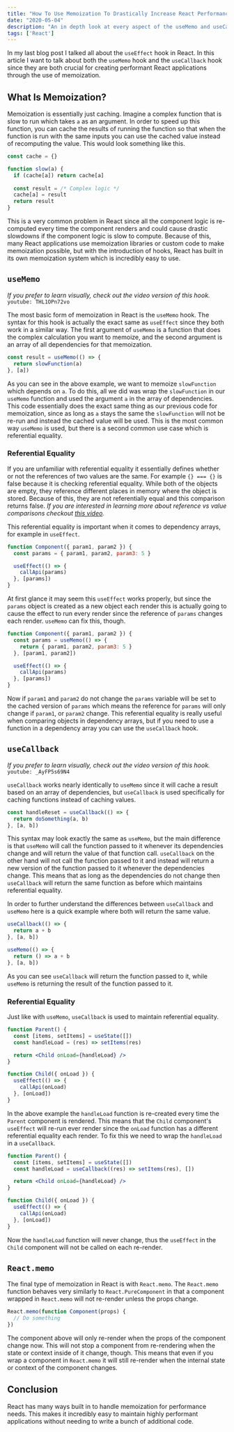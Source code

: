 ```yaml
---
title: "How To Use Memoization To Drastically Increase React Performance"
date: "2020-05-04"
description: "An in depth look at every aspect of the useMemo and useCallback React hooks."
tags: ['React']
---
```


In my last blog post I talked all about the `useEffect` hook in React. In this article I want to talk about both the `useMemo` hook and the `useCallback` hook since they are both crucial for creating performant React applications through the use of memoization.

## What Is Memoization?

Memoization is essentially just caching. Imagine a complex function that is slow to run which takes `a` as an argument. In order to speed up this function, you can cache the results of running the function so that when the function is run with the same inputs you can use the cached value instead of recomputing the value. This would look something like this.
```js
const cache = {}

function slow(a) {
  if (cache[a]) return cache[a]
  
  const result = /* Complex logic */
  cache[a] = result
  return result
}
```
This is a very common problem in React since all the component logic is re-computed every time the component renders and could cause drastic slowdowns if the component logic is slow to compute. Because of this, many React applications use memoization libraries or custom code to make memoization possible, but with the introduction of hooks, React has built in its own memoization system which is incredibly easy to use.

## `useMemo`

*If you prefer to learn visually, check out the video version of this hook.*
`youtube: THL1OPn72vo`

The most basic form of memoization in React is the `useMemo` hook. The syntax for this hook is actually the exact same as `useEffect` since they both work in a similar way. The first argument of `useMemo` is a function that does the complex calculation you want to memoize, and the second argument is an array of all dependencies for that memoization.
```js
const result = useMemo(() => {
  return slowFunction(a)
}, [a])
```
As you can see in the above example, we want to memoize `slowFunction` which depends on `a`. To do this, all we did was wrap the `slowFunction` in our `useMemo` function and used the argument `a` in the array of dependencies. This code essentially does the exact same thing as our previous code for memoization, since as long as `a` stays the same the `slowFunction` will not be re-run and instead the cached value will be used. This is the most common way `useMemo` is used, but there is a second common use case which is referential equality.

### Referential Equality

If you are unfamiliar with referential equality it essentially defines whether or not the references of two values are the same. For example `{} === {}` is false because it is checking referential equality. While both of the objects are empty, they reference different places in memory where the object is stored. Because of this, they are not referentially equal and this comparison returns false. *If you are interested in learning more about reference vs value comparisons checkout [this video](https://youtu.be/-hBJz2PPIVE).*

This referential equality is important when it comes to dependency arrays, for example in `useEffect`.
```js
function Component({ param1, param2 }) {
  const params = { param1, param2, param3: 5 }

  useEffect(() => {
    callApi(params)
  }, [params])
}
```
At first glance it may seem this `useEffect` works properly, but since the `params` object is created as a new object each render this is actually going to cause the effect to run every render since the reference of `params` changes each render. `useMemo` can fix this, though.
```js
function Component({ param1, param2 }) {
  const params = useMemo(() => {
    return { param1, param2, param3: 5 }
  }, [param1, param2])

  useEffect(() => {
    callApi(params)
  }, [params])
}
```
Now if `param1` and `param2` do not change the `params` variable will be set to the cached version of `params` which means the reference for `params` will only change if `param1`, or `param2` change. This referential equality is really useful when comparing objects in dependency arrays, but if you need to use a function in a dependency array you can use the `useCallback` hook.

## `useCallback`

*If you prefer to learn visually, check out the video version of this hook.*
`youtube: _AyFP5s69N4`

`useCallback` works nearly identically to `useMemo` since it will cache a result based on an array of dependencies, but `useCallback` is used specifically for caching functions instead of caching values.
```js
const handleReset = useCallback(() => {
  return doSomething(a, b)
}, [a, b])
```
This syntax may look exactly the same as `useMemo`, but the main difference is that `useMemo` will call the function passed to it whenever its dependencies change and will return the value of that function call. `useCallback` on the other hand will not call the function passed to it and instead will return a new version of the function passed to it whenever the dependencies change. This means that as long as the dependencies do not change then `useCallback` will return the same function as before which maintains referential equality.

In order to further understand the differences between `useCallback` and `useMemo` here is a quick example where both will return the same value.
```js
useCallback(() => {
  return a + b
}, [a, b])

useMemo(() => {
  return () => a + b
}, [a, b])
```

As you can see `useCallback` will return the function passed to it, while `useMemo` is returning the result of the function passed to it.

### Referential Equality

Just like with `useMemo`, `useCallback` is used to maintain referential equality.
```jsx
function Parent() {
  const [items, setItems] = useState([])
  const handleLoad = (res) => setItems(res)

  return <Child onLoad={handleLoad} />
}

function Child({ onLoad }) {
  useEffect(() => {
    callApi(onLoad)
  }, [onLoad])
}
```
In the above example the `handleLoad` function is re-created every time the `Parent` component is rendered. This means that the `Child` component's `useEffect` will re-run ever render since the `onLoad` function has a different referential equality each render. To fix this we need to wrap the `handleLoad` in a `useCallback`.
```jsx {3}
function Parent() {
  const [items, setItems] = useState([])
  const handleLoad = useCallback((res) => setItems(res), [])

  return <Child onLoad={handleLoad} />
}

function Child({ onLoad }) {
  useEffect(() => {
    callApi(onLoad)
  }, [onLoad])
}
```
Now the `handleLoad` function will never change, thus the `useEffect` in the `Child` component will not be called on each re-render.

## `React.memo`

The final type of memoization in React is with `React.memo`. The `React.memo` function behaves very similarly to `React.PureComponent` in that a component wrapped in `React.memo` will not re-render unless the props change.
```js
React.memo(function Component(props) {
  // Do something
})
```
The component above will only re-render when the props of the component change now. This will not stop a component from re-rendering when the state or context inside of it change, though. This means that even if you wrap a component in `React.memo` it will still re-render when the internal state or context of the component changes.

## Conclusion

React has many ways built in to handle memoization for performance needs. This makes it incredibly easy to maintain highly performant applications without needing to write a bunch of additional code.